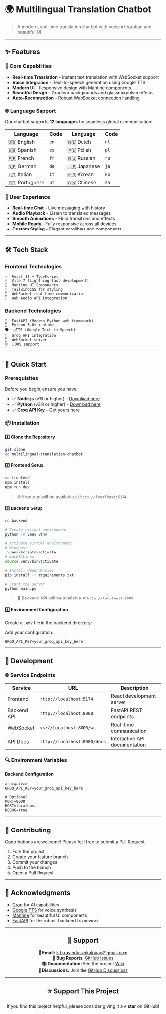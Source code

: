 # 🌍 Multilingual Translation Chatbot

> A modern, real-time translation chatbot with voice integration and beautiful UI

---

## ✨ Features

### 🚀 Core Capabilities
- **Real-time Translation** - Instant text translation with WebSocket support
- **Voice Integration** - Text-to-speech generation using Google TTS
- **Modern UI** - Responsive design with Mantine components
- **Beautiful Design** - Gradient backgrounds and glassmorphism effects
- **Auto-Reconnection** - Robust WebSocket connection handling

### 🌐 Language Support
Our chatbot supports **12 languages** for seamless global communication:

| Language | Code | Language | Code |
|----------|------|----------|------|
| 🇺🇸 English | `en` | 🇳🇱 Dutch | `nl` |
| 🇪🇸 Spanish | `es` | 🇵🇱 Polish | `pl` |
| 🇫🇷 French | `fr` | 🇷🇺 Russian | `ru` |
| 🇩🇪 German | `de` | 🇯🇵 Japanese | `ja` |
| 🇮🇹 Italian | `it` | 🇰🇷 Korean | `ko` |
| 🇵🇹 Portuguese | `pt` | 🇨🇳 Chinese | `zh` |

### 💫 User Experience
- **Real-time Chat** - Live messaging with history
- **Audio Playback** - Listen to translated messages
- **Smooth Animations** - Fluid transitions and effects
- **Mobile Ready** - Fully responsive across all devices
- **Custom Styling** - Elegant scrollbars and components

---

## 🛠️ Tech Stack

### Frontend Technologies
```
⚛️  React 18 + TypeScript
⚡  Vite 7 (Lightning-fast development)
🎨  Mantine UI Components
🌊  TailwindCSS for styling
🔌  WebSocket real-time communication
🎵  Web Audio API integration
```

### Backend Technologies
```
🚀  FastAPI (Modern Python web framework)
🐍  Python 3.8+ runtime
🗣️  gTTS (Google Text-to-Speech)
🤖  Groq API integration
🔄  WebSocket server
🌐  CORS support
```

---

## 🚀 Quick Start

### Prerequisites

Before you begin, ensure you have:

- ✅ **Node.js** (v16 or higher) - [Download here](https://nodejs.org/)
- ✅ **Python** (v3.8 or higher) - [Download here](https://python.org/)
- ✅ **Groq API Key** - [Get yours here](https://groq.com/)

### 📦 Installation

#### 1️⃣ Clone the Repository
```bash
git clone
cd multilingual-translation-chatbot
```

#### 2️⃣ Frontend Setup
```bash
cd frontend
npm install
npm run dev
```
> 🌐 Frontend will be available at `http://localhost:5174`

#### 3️⃣ Backend Setup
```bash
cd backend

# Create virtual environment
python -m venv venv

# Activate virtual environment
# Windows:
.\venv\Scripts\activate
# macOS/Linux:
source venv/bin/activate

# Install dependencies
pip install -r requirements.txt

# Start the server
python main.py
```
> 🚀 Backend API will be available at `http://localhost:8000`

#### 4️⃣ Environment Configuration
Create a `.env` file in the backend directory:

Add your configuration:
```env
GROQ_API_KEY=your_groq_api_key_here
```

---

## 🔧 Development

### 🌐 Service Endpoints
| Service | URL | Description |
|---------|-----|-------------|
| Frontend | `http://localhost:5174` | React development server |
| Backend API | `http://localhost:8000` | FastAPI REST endpoints |
| WebSocket | `ws://localhost:8000/ws` | Real-time communication |
| API Docs | `http://localhost:8000/docs` | Interactive API documentation |

### 🔍 Environment Variables

#### Backend Configuration
```env
# Required
GROQ_API_KEY=your_groq_api_key_here

# Optional
PORT=8000
HOST=localhost
DEBUG=true
```

---

## 🤝 Contributing

Contributions are welcome! Please feel free to submit a Pull Request.

1. Fork the project
2. Create your feature branch
3. Commit your changes
4. Push to the branch
5. Open a Pull Request

---

## 🙏 Acknowledgments

- [Groq](https://groq.com/) for AI capabilities
- [Google TTS](https://gtts.readthedocs.io/) for voice synthesis
- [Mantine](https://mantine.dev/) for beautiful UI components
- [FastAPI](https://fastapi.tiangolo.com/) for the robust backend framework

---

<div align="center">



## 📮 Support

**📧 Email:** [k.b.ravindusankalpaac@gmail.com](mailto:k.b.ravindusankalpaac@gmail.com)  
**🐞 Bug Reports:** [GitHub Issues](https://github.com/K-B-R-S-W/Multilang_Interpreter/issues)  
**📚 Documentation:** See the project [Wiki](https://github.com/K-B-R-S-W/Multilang_Interpreter/wiki)  
**💭 Discussions:** Join the [GitHub Discussions](https://github.com/K-B-R-S-W/Multilang_Interpreter/discussions)

---

## ⭐ Support This Project

If you find this project helpful, please consider giving it a **⭐ star** on GitHub!

</div>

